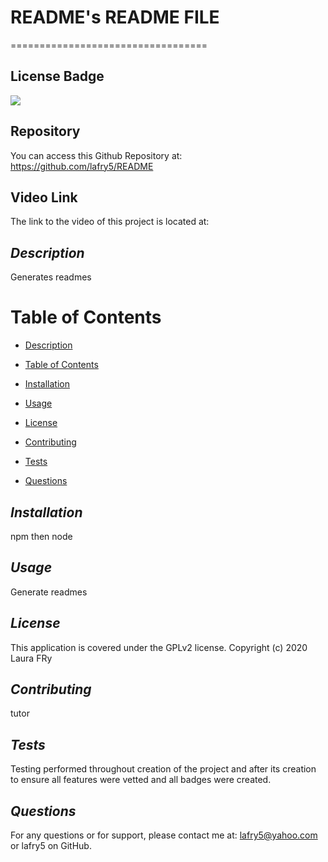 # README's README FILE
==================================

## License Badge
![](https://img.shields.io/badge/license-GPLv2-blue)

## Repository
You can access this Github Repository at: https://github.com/lafry5/README

## Video Link
The link to the video of this project is located at: 


## *Description*
Generates readmes

# Table of Contents
* [Description](#description)
+ [Table of Contents](#table-of-contents)
- [Installation](#installation)
* [Usage](#usage)
+ [License](#license)
- [Contributing](#contributing)
* [Tests](#tests)
+ [Questions](#questions)

## *Installation*
npm then node

## *Usage*
Generate readmes

## *License*
This application is covered under the GPLv2 license. Copyright (c) 2020 Laura FRy

## *Contributing*
tutor

## *Tests*
Testing performed throughout creation of the project and after its creation to ensure all features were vetted and all badges were created.

## *Questions*
For any questions or for support, please contact me at: lafry5@yahoo.com or lafry5 on GitHub.


  
